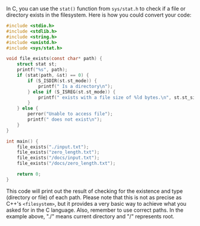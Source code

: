 In C, you can use the `stat()` function from `sys/stat.h` to check if a file or directory exists in the filesystem. Here is how you could convert your code:

```c
#include <stdio.h>
#include <stdlib.h>
#include <string.h>
#include <unistd.h>
#include <sys/stat.h>

void file_exists(const char* path) {
    struct stat st;
    printf("%s", path);
    if (stat(path, &st) == 0) {
        if (S_ISDIR(st.st_mode)) {
            printf(" Is a directory\n");
        } else if (S_ISREG(st.st_mode)) {
            printf(" exists with a file size of %ld bytes.\n", st.st_size);
        }
    } else {
        perror("Unable to access file");
        printf(" does not exist\n");
    }
}

int main() {
	file_exists("./input.txt");
	file_exists("zero_length.txt");
	file_exists("/docs/input.txt");
	file_exists("/docs/zero_length.txt");

    return 0;
}
```

This code will print out the result of checking for the existence and type (directory or file) of each path. Please note that this is not as precise as C++'s `<filesystem>`, but it provides a very basic way to achieve what you asked for in the C language. Also, remember to use correct paths. In the example above, "./" means current directory and "/" represents root.

